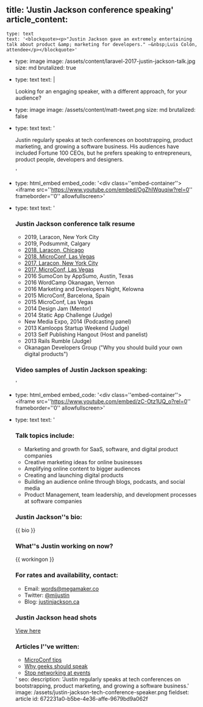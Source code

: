 title: 'Justin Jackson conference speaking'
article_content:
  -
    type: text
    text: '<blockquote><p>"Justin Jackson gave an extremely entertaining talk about product &amp; marketing for developers." –&nbsp;Luis Colón, attendee</p></blockquote>'
  -
    type: image
    image: /assets/content/laravel-2017-justin-jackson-talk.jpg
    size: md
    brutalized: true
  -
    type: text
    text: |
      <p>
      
      Looking for an engaging speaker, with a different approach, for your audience?&nbsp;</p>
  -
    type: image
    image: /assets/content/matt-tweet.png
    size: md
    brutalized: false
  -
    type: text
    text: '<p>Justin regularly speaks at tech conferences on bootstrapping, product marketing, and growing a software business. His audiences have included Fortune 100 CEOs, but he prefers speaking to entrepreneurs, product people, developers and designers.</p>'
  -
    type: html_embed
    embed_code: '<style>.embed-container { position: relative; padding-bottom: 56.25%; height: 0; overflow: hidden; max-width: 100%; -webkit-filter: grayscale(100%); filter: grayscale(100%); } .embed-container iframe, .embed-container object, .embed-container embed { position: absolute; top: 0; left: 0; width: 100%; height: 100%; }</style><div class=''embed-container''><iframe src=''https://www.youtube.com/embed/OgZhIWquqiw?rel=0'' frameborder=''0'' allowfullscreen></iframe></div>'
  -
    type: text
    text: '<h3>Justin Jackson conference talk resume</h3><ul><li>2019, Laracon, New York City</li><li>2019, Podsummit, Calgary</li><li><a href="https://www.flickr.com/photos/ninjaparade/43792024671/in/album-72157699336717324/">2018, Laracon, Chicago</a></li><li><a href="https://youtu.be/F-q3PLqMOoc">2018, MicroConf, Las Vegas</a></li><li><a href="https://www.youtube.com/watch?v=OgZhIWquqiw">2017, Laracon, New York City</a></li><li><a href="https://youtu.be/JGBAyzw0dG8?t=27s">2017, MicroConf, Las Vegas</a></li><li>2016 SumoCon by AppSumo, Austin, Texas</li><li>2016 WordCamp Okanagan, Vernon</li><li>2016 Marketing and&nbsp;Developers Night, Kelowna</li><li>2015 MicroConf, Barcelona, Spain</li><li>2015 MicroConf, Las Vegas</li><li>2014 Design Jam (Mentor)</li><li>2014 Static App Challenge (Judge)</li><li>New Media Expo, 2014 (Podcasting panel)</li><li>2013 Kamloops Startup Weekend (Judge)</li><li>2013 Self Publishing Hangout (Host and panelist)</li><li>2013 Rails Rumble (Judge)</li><li>Okanagan Developers Group ("Why you should build your own digital products")</li></ul><h3>Video samples of Justin Jackson speaking:</h3>'
  -
    type: html_embed
    embed_code: '<style>.embed-container { position: relative; padding-bottom: 56.25%; height: 0; overflow: hidden; max-width: 100%; } .embed-container iframe, .embed-container object, .embed-container embed { position: absolute; top: 0; left: 0; width: 100%; height: 100%; -webkit-filter: grayscale(100%); filter: grayscale(100%); }</style><div class=''embed-container''><iframe src=''https://www.youtube.com/embed/zC-Otz1UQ_o?rel=0'' frameborder=''0'' allowfullscreen></iframe></div>'
  -
    type: text
    text: '<h3>Talk topics include:</h3><ul><li>Marketing and growth for SaaS, software, and digital product companies</li><li>Creative marketing ideas for online businesses</li><li>Amplifying online content to bigger audiences</li><li>Creating and launching digital products</li><li>Building an audience online through blogs, podcasts, and social media</li><li>Product Management, team leadership, and development processes at software companies</li></ul><h3>Justin Jackson''s bio:</h3><p>{{ bio }}</p><h3>What''s Justin working on now?</h3><p>{{ workingon }}</p><h3>For rates and availability, contact:</h3><ul><li>Email: words@megamaker.co</li><li>Twitter: <a href="http://twitter.com/mijustin">@mijustin</a></li><li>Blog: <a href="http://justinjackson.ca">justinjackson.ca</a></li></ul><h3>Justin Jackson head shots</h3><p><a href="https://www.dropbox.com/sh/amhox1q0eb2d4za/AACdn8YIn2t4XoZH1sOZMjmTa?dl=0">View here</a></p><h3>Articles I''ve written:</h3><ul><li><a href="https://justinjackson.ca/microconf/">MicroConf tips</a></li><li><a href="https://justinjackson.ca/speak">Why geeks should speak</a></li><li><a href="https://justinjackson.ca/stop-networking/">Stop networking at events</a></li></ul>'
seo:
  description: 'Justin regularly speaks at tech conferences on bootstrapping, product marketing, and growing a software business.'
  image: /assets/justin-jackson-tech-conference-speaker.png
fieldset: article
id: 672231a0-b5be-4e36-affe-9679bd9a062f

